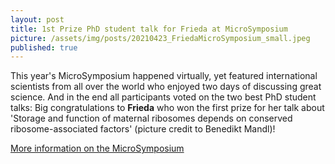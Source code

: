 ```yaml
---
layout: post
title: 1st Prize PhD student talk for Frieda at MicroSymposium
picture: /assets/img/posts/20210423_FriedaMicroSymposium_small.jpeg
published: true
---
```

This year's MicroSymposium happened virtually, yet featured international scientists from all over the world who enjoyed two days of discussing great science.
And in the end all participants voted on the two best PhD student talks: Big congratulations to **Frieda** who won the first prize for her talk about 'Storage and function of maternal ribosomes depends on conserved ribosome-associated factors' (picture credit to Benedikt Mandl)!

[More information on the MicroSymposium](https://www.oeaw.ac.at/imba/seminars-events/microsymposium)

